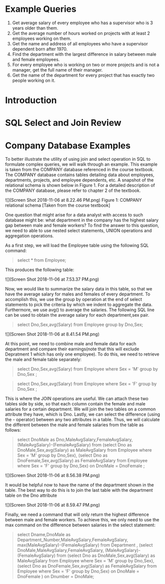 # Example Queries
1) Get average salary of every employee who has a supervisor who is 3 years older than them. </br>
2) Get the average number of hours worked on projects with at least 2 employees working on them.</br>
3) Get the name and address of all employees who have a supervisor dependent born after 1970.</br>
4) Find the department with the largest difference in salary between male and female employees.</br>
5) For every employee who is working on two or more projects and is not a manager, get the full name of their manager.</br>
6) Get the name of the department for every project that has exactly two people working on it.</br>




# Introduction





# SQL Select and Join Review





# Company Database Examples
To better illustrate the utility of using join and select operation in SQL to formulate complex queries, we will walk through an example. This example is taken from the COMPANY database referenced in the course textbook. The COMPANY database contains tables detailing data about employees, departments, projects, and employee dependents, etc. A snapshot of the relational schema is shown below in Figure 1. For a detailed description of the COMPANY database, please refer to chapter 2 of the textbook.

![](Screen Shot 2018-11-06 at 8.22.46 PM.png)
Figure 1: COMPANY relational schema [Taken from the course textbook]


One question that might arise for a data analyst with access to such database might be: what department in the company has the highest salary gap between male and female workers? To find the answer to this question, we need to able to use nested select statements, UNION operations and aggregation operations.

As a first step, we will load the Employee table using the following SQL command:

> select * from Employee;

This produces the following table:

![](Screen Shot 2018-11-06 at 7.53.37 PM.png)


Now, we would like to summarize the salary data in this table, so that we have the average salary for males and females of every department. To accomplish this, we use the group by operation at the end of select statements to pick the criteria by which we indent to aggregate the data. Furthermore, we use avg() to average the salaries. The following SQL line can be used to obtain the average salary for each department,sex pair.

> select Dno,Sex,avg(Salary) from Employee group by Dno,Sex;

![](Screen Shot 2018-11-06 at 8.41.54 PM.png)

At this point, we need to combine male and female data for each department and compare their earnings(note that this will exclude Depratment 1 which has only one employee). To do this, we need to retrieve the male and female table separately:
> select Dno,Sex,avg(Salary) from Employee where Sex = 'M' group by Dno,Sex ;

> select Dno,Sex,avg(Salary) from Employee where Sex = 'F' group by Dno,Sex ;


This is where the JOIN operations are useful. We can attach these two tables side by side, so that each column contain the female and male salaries for a certain department. We will join the two tables on a common attribute they have, which is Dno. Lastly, we can select the difference (using the - operator) between any two attributes in a table. Thus, we will calculate the different between the male and female salaries from the table as follows:

> select DnoMale as Dno,MaleAvgSalary,FemaleAvgSalary, (MaleAvgSalary)-(FemaleAvgSalary) from
(select Dno as DnoMale,Sex,avg(Salary) as MaleAvgSalary from Employee where Sex = 'M' group by Dno,Sex),
(select Dno as DnoFemale,Sex,avg(Salary) as FemaleAvgSalary from Employee where Sex = 'F' group by Dno,Sex) on DnoMale = DnoFemale ;





![](Screen Shot 2018-11-06 at 8.56.38 PM.png)


It would be helpful now to have the name of the department shown in the table. The best way to do this is to join the last table with the department table on the Dno attribute


![](Screen Shot 2018-11-06 at 8.59.47 PM.png)

Finally, we need a command that will only return the highest difference between male and female workers. To achieve this, we only need to use the max command on the difference between salaries in the select statement:

> select Dname,DnoMale as Department_Number,MaleAvgSalary,FemaleAvgSalary, max(MaleAvgSalary)-(FemaleAvgSalary) from
Department
,
(select DnoMale,MaleAvgSalary,FemaleAvgSalary, (MaleAvgSalary)-(FemaleAvgSalary) from
(select Dno as DnoMale,Sex,avg(Salary) as MaleAvgSalary from Employee where Sex = 'M' group by Dno,Sex),
(select Dno as DnoFemale,Sex,avg(Salary) as FemaleAvgSalary from Employee where Sex = 'F' group by Dno,Sex) on DnoMale = DnoFemale )
on Dnumber = DnoMale;
